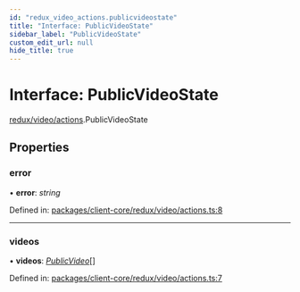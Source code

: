 ```yaml
---
id: "redux_video_actions.publicvideostate"
title: "Interface: PublicVideoState"
sidebar_label: "PublicVideoState"
custom_edit_url: null
hide_title: true
---
```


# Interface: PublicVideoState

[redux/video/actions](../modules/redux_video_actions.md).PublicVideoState

## Properties

### error

• **error**: *string*

Defined in: [packages/client-core/redux/video/actions.ts:8](https://github.com/xr3ngine/xr3ngine/blob/56376a778/packages/client-core/redux/video/actions.ts#L8)

___

### videos

• **videos**: [*PublicVideo*](redux_video_actions.publicvideo.md)[]

Defined in: [packages/client-core/redux/video/actions.ts:7](https://github.com/xr3ngine/xr3ngine/blob/56376a778/packages/client-core/redux/video/actions.ts#L7)
